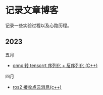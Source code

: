 # 记录文章博客

记录一些实验过程以及心路历程。

## 2023

五月

* [onnx 转 tensorrt 序列化 + 反序列化 (C++)](2023_05/onnx2trt/onnx2trt.md)

四月

* [ros2 接收点云消息(c++)](2023_04/ros_receive_pointcloud_msgs/ros_receive_pointcloud_msg_c++.md)
